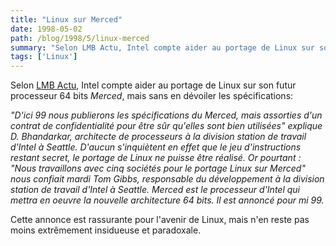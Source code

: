 ```yaml
---
title: "Linux sur Merced"
date: 1998-05-02
path: /blog/1998/5/linux-merced
summary: "Selon LMB Actu, Intel compte aider au portage de Linux sur son futur processeur 64 bits Merced, mais sans en dévoiler les spécifications: \"D'ici 99 nous publierons les spécifications du Merced, mais assorties d'un contrat de confidentialité pour être sûr qu'elles sont bien utilisées\" explique D."
tags: ['Linux']
---
```


<P>
Selon <A HREF="http://www.lmb.cnrs.fr/Webdo.html">LMB Actu</A>,
Intel compte aider au portage de Linux sur son futur processeur 64 bits
<EM>Merced</EM>, mais sans en dévoiler les spécifications:
</P>

<P>
<EM>
"D'ici 99 nous publierons les spécifications du Merced, mais assorties d'un
contrat de confidentialité pour être sûr qu'elles sont bien utilisées"
explique D. Bhandarkar, architecte de processeurs à la division station de
travail d'Intel à Seattle. D'aucun s'inquiètent en effet que le jeu
d'instructions restant secret, le portage de Linux ne puisse être réalisé.
Or pourtant : "Nous travaillons avec cinq sociétés pour le portage Linux
sur Merced" nous confiait mardi Tom Gibbs, responsable du développement à
la division station de travail d'Intel à Seattle.
Merced est le processeur d'Intel qui mettra en oeuvre la nouvelle
architecture 64 bits. Il est annoncé pour mi 99.
</EM>
</P>

<P>
Cette annonce est rassurante pour l'avenir de Linux, mais n'en reste pas
moins extrêmement insidueuse et paradoxale.
</P>


